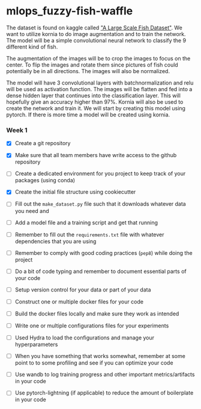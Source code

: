 # mlops_fuzzy-fish-waffle
The dataset is found on kaggle called ["A Large Scale Fish Dataset"](https://www.kaggle.com/crowww/a-large-scale-fish-dataset). 
We want to utilize kornia to do image augmentation and to train the network. The model will be a simple convolutional neural network to classify the 9 different kind of fish. 

The augmentation of the images will be to crop the images to focus on the center. To flip the images and rotate them since pictures of fish could potentially be in all directions. The images will also be normalized. 

The model will have 3 convolutional layers with batchnormalization and relu will be used as activation function. The images will be flatten and fed into a dense hidden layer that continues into the classification layer. This will hopefully give an accuracy higher than 97%. Kornia will also be used to create the network and train it. We will start by creating this model using pytorch. If there is more time a model will be created using kornia. 


### Week 1
- [x] Create a git repository
- [x] Make sure that all team members have write access to the github repository
- [ ] Create a dedicated environment for you project to keep track of your packages (using conda)
- [x] Create the initial file structure using cookiecutter
- [ ] Fill out the `make_dataset.py` file such that it downloads whatever data you need and
- [ ] Add a model file and a training script and get that running
- [ ] Remember to fill out the `requirements.txt` file with whatever dependencies that you are using
- [ ] Remember to comply with good coding practices (`pep8`) while doing the project
- [ ] Do a bit of code typing and remember to document essential parts of your code
- [ ] Setup version control for your data or part of your data
- [ ] Construct one or multiple docker files for your code
- [ ] Build the docker files locally and make sure they work as intended
- [ ] Write one or multiple configurations files for your experiments
- [ ] Used Hydra to load the configurations and manage your hyperparameters
- [ ] When you have something that works somewhat, remember at some point to to some profiling and see if you can optimize your code
- [ ] Use wandb to log training progress and other important metrics/artifacts in your code
- [ ] Use pytorch-lightning (if applicable) to reduce the amount of boilerplate in your code




